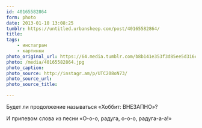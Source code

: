 ```yaml
---
id: 40165582864
form: photo
date: 2013-01-10 13:08:25
tumblr: https://untitled.urbansheep.com/post/40165582864/
title:
tags:
    - инстаграм
    - картинки
photo_original_url: https://64.media.tumblr.com/b8b141e353f3d85ee5d316c71ce2a10c/tumblr_mgek22HDAz1qz4wzio1_640.jpg
photo: /media/40165582864.jpg
photo_caption: 
photo_source: http://instagr.am/p/UTC208oN73/
photo_source_url:
photo_source_title:

---
```


<p>Будет ли продолжение называться «Хоббит: ВНЕЗАПНО»?</p>

<p>И припевом слова из песни «О-о-о, радуга, о-о-о, радуга-а-а!»</p>

